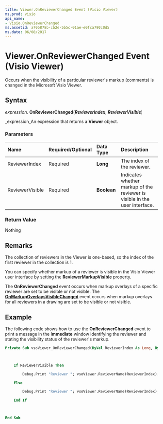 ```yaml
---
title: Viewer.OnReviewerChanged Event (Visio Viewer)
ms.prod: visio
api_name:
- Visio.OnReviewerChanged
ms.assetid: a705878b-cb2e-5b5c-01ae-e0fca790c0d5
ms.date: 06/08/2017
---
```



# Viewer.OnReviewerChanged Event (Visio Viewer)

Occurs when the visibility of a particular reviewer's markup (comments) is changed in the Microsoft Visio Viewer.


## Syntax

 _expression_. **OnReviewerChanged**(**_ReviewerIndex_**,  **_ReviewerVisible_**)

 _expression_An expression that returns a  **Viewer** object.


### Parameters



|**Name**|**Required/Optional**|**Data Type**|**Description**|
|:-----|:-----|:-----|:-----|
|ReviewerIndex|Required| **Long**|The index of the reviewer.|
|ReviewerVisible|Required| **Boolean**|Indicates whether markup of the reviewer is visible in the user interface.|

### Return Value

Nothing


## Remarks

The collection of reviewers in the Viewer is one-based, so the index of the first reviewer in the collection is 1. 

You can specify whether markup of a reviewer is visible in the Visio Viewer user interface by setting the  **[ReviewerMarkupVisible](Visio.ReviewerMarkupVisible.md)** property.

The  **OnReviewerChanged** event occurs when markup overlays of a specific reviewer are set to be visible or not visible. The **[OnMarkupOverlaysVisibleChanged](Visio.OnMarkupOverlaysVisibleChanged.md)** event occurs when markup overlays for all reviewers in a drawing are set to be visible or not visible.


## Example

The following code shows how to use the  **OnReviewerChanged** event to print a message in the **Immediate** window identifying the reviewer and stating the visibility status of the reviewer's markup.


```vb
Private Sub vsoViewer_OnReviewerChanged(ByVal ReviewerIndex As Long, ByVal ReviewerVisible As Boolean)



    If ReviewerVisible Then

        Debug.Print "Reviewer "; vsoViewer.ReviewerName(ReviewerIndex); " markup is visible."

    Else

        Debug.Print "Reviewer "; vsoViewer.ReviewerName(ReviewerIndex); " markup is not visible."

    End If

    

End Sub
```


